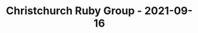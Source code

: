 ---
layout: post
title: Christchurch Ruby Group - 2021-09-16
datetime: '2021-09-16T03:00:00-04:00'
name: Christchurch Ruby Group
external_url: https://www.meetup.com/Christchurch-Ruby-Group/events/280684429/
online_event: false
year_month: 2021-09
---